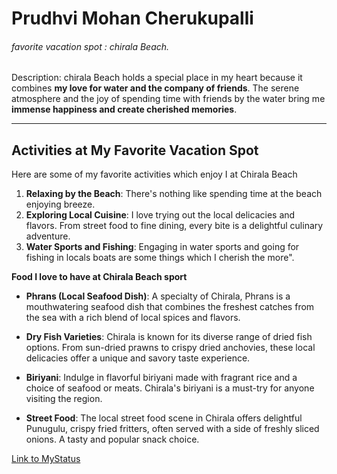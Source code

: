 <!-- Heading -->
# Prudhvi Mohan Cherukupalli

<!-- favorite vacation spot -->
######  favorite vacation spot : chirala Beach. 

<!-- Description -->
Description: chirala Beach holds a special place in my heart because it combines **my love for water and the company of friends**. The serene atmosphere and the joy of spending time with friends by the water bring me **immense happiness and create cherished memories**.

---
## Activities at My Favorite Vacation Spot

Here are some of my favorite activities which enjoy I at Chirala Beach

1. **Relaxing by the Beach**: There's nothing like spending time at the beach enjoying breeze.
2. **Exploring Local Cuisine**: I love trying out the local delicacies and flavors. From street food to fine dining, every bite is a delightful culinary adventure.
3. **Water Sports and Fishing**: Engaging in water sports and going for fishing in locals boats are some things which I cherish the more".

**Food I love to have at Chirala Beach sport**

- **Phrans (Local Seafood Dish)**: A specialty of Chirala, Phrans is a mouthwatering seafood dish that combines the freshest catches from the sea with a rich blend of local spices and flavors.

- **Dry Fish Varieties**: Chirala is known for its diverse range of dried fish options. From sun-dried prawns to crispy dried anchovies, these local delicacies offer a unique and savory taste experience.

- **Biriyani**: Indulge in flavorful biriyani made with fragrant rice and a choice of seafood or meats. Chirala's biriyani is a must-try for anyone visiting the region.

- **Street Food**: The local street food scene in Chirala offers delightful Punugulu, crispy fried fritters, often served with a side of freshly sliced onions. A tasty and popular snack choice.



[Link to MyStatus](MyStats.md)



